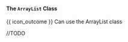 <div id="title">

#### The `ArrayList` Class

</div>

<span id="prereqs"></span>

<span id="outcomes">{{ icon_outcome }} Can use the ArrayList class</span>

<div id="body">

//TODO

</div>

<div id="extras">
</div>